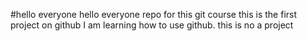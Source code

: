 #hello everyone
hello everyone repo for this git course
this is the first project on github
I am learning how to use github. this is no a project

